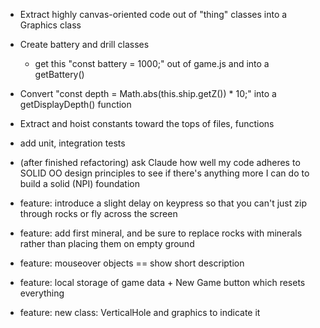 
* Extract highly canvas-oriented code out of "thing" classes into a Graphics class

* Create battery and drill classes
    * get this "const battery = 1000;" out of game.js and into a getBattery()
* Convert "const depth = Math.abs(this.ship.getZ()) * 10;" into a getDisplayDepth() function
* Extract and hoist constants toward the tops of files, functions
* add unit, integration tests
* (after finished refactoring) ask Claude how well my code adheres to SOLID OO design principles to see if there's anything more I can do to build a solid (NPI) foundation
* feature: introduce a slight delay on keypress so that you can't just zip through rocks or fly across the screen
* feature: add first mineral, and be sure to replace rocks with minerals rather than placing them on empty ground
* feature: mouseover objects == show short description
* feature: local storage of game data + New Game button which resets everything
* feature: new class: VerticalHole and graphics to indicate it
